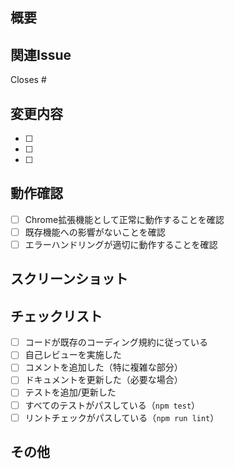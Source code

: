 ## 概要
<!-- このPRで何を実装/修正したかを簡潔に説明してください -->

## 関連Issue
<!-- Closes #123 のように関連するIssue番号を記載してください -->
Closes #

## 変更内容
<!-- 主な変更点をリストアップしてください -->
- [ ] 
- [ ] 
- [ ] 

## 動作確認
<!-- どのように動作確認を行ったかを記載してください -->
- [ ] Chrome拡張機能として正常に動作することを確認
- [ ] 既存機能への影響がないことを確認
- [ ] エラーハンドリングが適切に動作することを確認

## スクリーンショット
<!-- UIに変更がある場合は、変更前後のスクリーンショットを添付してください -->

## チェックリスト
- [ ] コードが既存のコーディング規約に従っている
- [ ] 自己レビューを実施した
- [ ] コメントを追加した（特に複雑な部分）
- [ ] ドキュメントを更新した（必要な場合）
- [ ] テストを追加/更新した
- [ ] すべてのテストがパスしている（`npm test`）
- [ ] リントチェックがパスしている（`npm run lint`）

## その他
<!-- レビュアーに伝えたいことがあれば記載してください -->